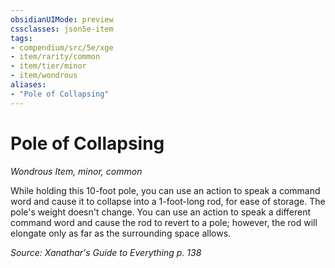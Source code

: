 ```yaml
---
obsidianUIMode: preview
cssclasses: json5e-item
tags:
- compendium/src/5e/xge
- item/rarity/common
- item/tier/minor
- item/wondrous
aliases: 
- "Pole of Collapsing"
---
```

# Pole of Collapsing
*Wondrous Item, minor, common*  


While holding this 10-foot pole, you can use an action to speak a command word and cause it to collapse into a 1-foot-long rod, for ease of storage. The pole's weight doesn't change. You can use an action to speak a different command word and cause the rod to revert to a pole; however, the rod will elongate only as far as the surrounding space allows.

*Source: Xanathar's Guide to Everything p. 138*
